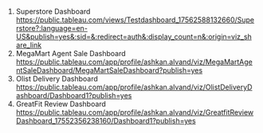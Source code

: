 1. Superstore Dashboard
   https://public.tableau.com/views/Testdashboard_17562588132660/Superstore?:language=en-US&publish=yes&:sid=&:redirect=auth&:display_count=n&:origin=viz_share_link
2. MegaMart Agent Sale Dashboard
   https://public.tableau.com/app/profile/ashkan.alvand/viz/MegaMartAgentSaleDashboard/MegaMartSaleDashboard?publish=yes
3. Olist Delivery Dashboard
   https://public.tableau.com/app/profile/ashkan.alvand/viz/OlistDeliveryDashboard/Dashboard1?publish=yes
4. GreatFit Review Dashboard
   https://public.tableau.com/app/profile/ashkan.alvand/viz/GreatfitReviewDashboard_17552356238160/Dashboard1?publish=yes
